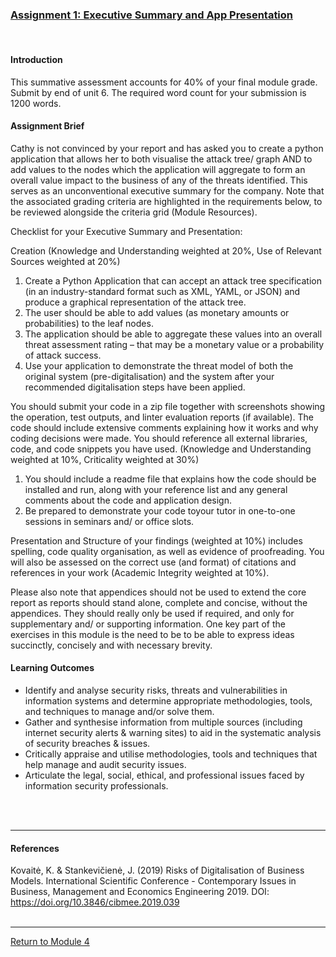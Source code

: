 
### [Assignment 1: Executive Summary and App Presentation](Module03_BaselineAnalysisAndPlan.pdf)

<br>

#### Introduction
This summative assessment accounts for 40% of your final module grade. Submit by end of unit 6. The required word count for your submission is 1200 words.

#### Assignment Brief
Cathy is not convinced by your report and has asked you to create a python application that allows her to both visualise the attack tree/ graph AND to add values to the nodes which the application will aggregate to form an overall value impact to the business of any of the threats identified. This serves as an unconventional executive summary for the company. Note that the associated grading criteria are highlighted in the requirements below, to be reviewed alongside the criteria grid (Module Resources).

Checklist for your Executive Summary and Presentation:

Creation (Knowledge and Understanding weighted at 20%, Use of Relevant Sources weighted at 20%)
1. Create a Python Application that can accept an attack tree specification (in an industry-standard format such as XML, YAML, or JSON) and produce a graphical representation of the attack tree. 
2. The user should be able to add values (as monetary amounts or probabilities) to the leaf nodes. 
3. The application should be able to aggregate these values into an overall threat assessment rating – that may be a monetary value or a probability of attack success.
4. Use your application to demonstrate the threat model of both the original system (pre-digitalisation) and the system after your recommended digitalisation steps have been applied.

You should submit your code in a zip file together with screenshots showing the operation, test outputs, and linter evaluation reports (if available). The code should include extensive comments explaining how it works and why coding decisions were made. You should reference all external libraries, code, and code snippets you have used. (Knowledge and Understanding weighted at 10%, Criticality weighted at 30%)

1. You should include a readme file that explains how the code should be installed and run, along with your reference list and any general comments about the code and application design.
2. Be prepared to demonstrate your code toyour tutor in one-to-one sessions in seminars and/ or office slots.

Presentation and Structure of your findings (weighted at 10%) includes spelling, code quality organisation, as well as evidence of proofreading. You will also be assessed on the correct use (and format) of citations and references in your work (Academic Integrity weighted at 10%).

Please also note that appendices should not be used to extend the core report as reports should stand alone, complete and concise, without the appendices. They should really only be used if required, and only for supplementary and/ or supporting information. One key part of the exercises in this module is the need to be to be able to express ideas succinctly, concisely and with necessary brevity.

#### Learning Outcomes
 - Identify and analyse security risks, threats and vulnerabilities in information systems and determine appropriate methodologies, tools, and techniques to manage and/or solve them.
 - Gather and synthesise information from multiple sources (including internet security alerts & warning sites) to aid in the systematic analysis of security breaches & issues.
 - Critically appraise and utilise methodologies, tools and techniques that help manage and audit security issues.
 - Articulate the legal, social, ethical, and professional issues faced by information security professionals.

<br><br>

---

#### References
Kovaitė, K. & Stankevičienė, J. (2019) Risks of Digitalisation of Business Models.  International Scientific Conference - Contemporary Issues in Business, Management and Economics Engineering 2019. DOI: https://doi.org/10.3846/cibmee.2019.039
<br><br>

---

[Return to Module 4](ISM_main.md)
